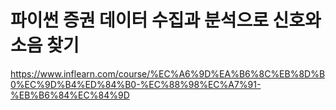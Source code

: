 # 파이썬 증권 데이터 수집과 분석으로 신호와 소음 찾기
https://www.inflearn.com/course/%EC%A6%9D%EA%B6%8C%EB%8D%B0%EC%9D%B4%ED%84%B0-%EC%88%98%EC%A7%91-%EB%B6%84%EC%84%9D
